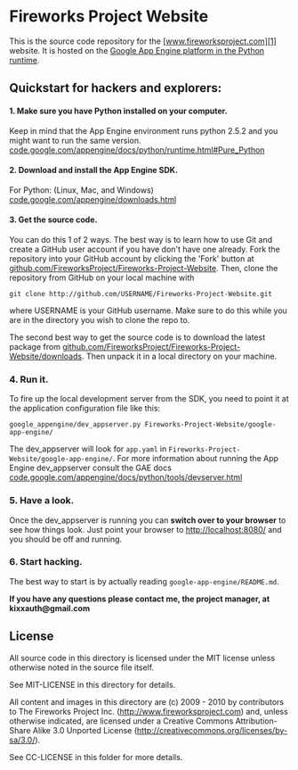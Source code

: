 Fireworks Project Website
=========================

This is the source code repository for the [www.fireworksproject.com][1] website.
It is hosted on the [Google App Engine platform in the Python runtime][2].

Quickstart for hackers and explorers:
-------------------------------------

#### 1. Make sure you have Python installed on your computer.

Keep in mind that the App Engine environment runs python 2.5.2 and you might want to run the same version. [code.google.com/appengine/docs/python/runtime.html#Pure_Python][3]

#### 2. Download and install the App Engine SDK.

For Python: (Linux, Mac, and Windows) [code.google.com/appengine/downloads.html][4]

#### 3. Get the source code.

You can do this 1 of 2 ways. The best way is to learn how to use Git and create
a GitHub user account if you have don't have one already. Fork the repository
into your GitHub account by clicking the 'Fork' button at
[github.com/FireworksProject/Fireworks-Project-Website](http://github.com/FireworksProject/Fireworks-Project-Website).
Then, clone the repository from GitHub on your local machine with

  `git clone http://github.com/USERNAME/Fireworks-Project-Website.git`

where USERNAME is your GitHub username. Make sure to do this while you are in
the directory you wish to clone the repo to.

The second best way to get the source code is to download the latest package
from
[github.com/FireworksProject/Fireworks-Project-Website/downloads](http://github.com/FireworksProject/Fireworks-Project-Website/downloads).
Then unpack it in a local directory on your machine.

### 4. Run it.

To fire up the local development server from the SDK, you need to point it at
the application configuration file like this:

  `google_appengine/dev_appserver.py Fireworks-Project-Website/google-app-engine/`

The dev\_appserver will look for `app.yaml` in
`Fireworks-Project-Website/google-app-engine/`. For more information about
running the App Engine dev\_appserver consult the GAE docs
[code.google.com/appengine/docs/python/tools/devserver.html][5]

### 5. Have a look.

Once the dev_appserver is running you can __switch over to your browser__ to
see how things look. Just point your browser to
[http://localhost:8080/](http://localhost:8080/) and you should be off and
running.

### 6. Start hacking.

The best way to start is by actually reading `google-app-engine/README.md`.

__If you have any questions please contact me, the project manager, at kixxauth@gmail.com__

License
-------

All source code in this directory is licensed under the MIT license unless
otherwise noted in the source file itself.

See MIT-LICENSE in this directory for details.

All content and images in this directory are (c) 2009 - 2010 by contributors to The
Fireworks Project Inc. (http://www.fireworksproject.com) and, unless otherwise
indicated, are licensed under a Creative Commons Attribution-Share Alike 3.0
Unported License (http://creativecommons.org/licenses/by-sa/3.0/).

See CC-LICENSE in this folder for more details.


  [1]: http://www.fireworksproject.com
  [2]: http://code.google.com/appengine/docs/python/overview.html
  [3]: http://code.google.com/appengine/docs/python/runtime.html#Pure_Python
  [4]: http://code.google.com/appengine/downloads.html
  [5]: http://code.google.com/appengine/docs/python/tools/devserver.html

